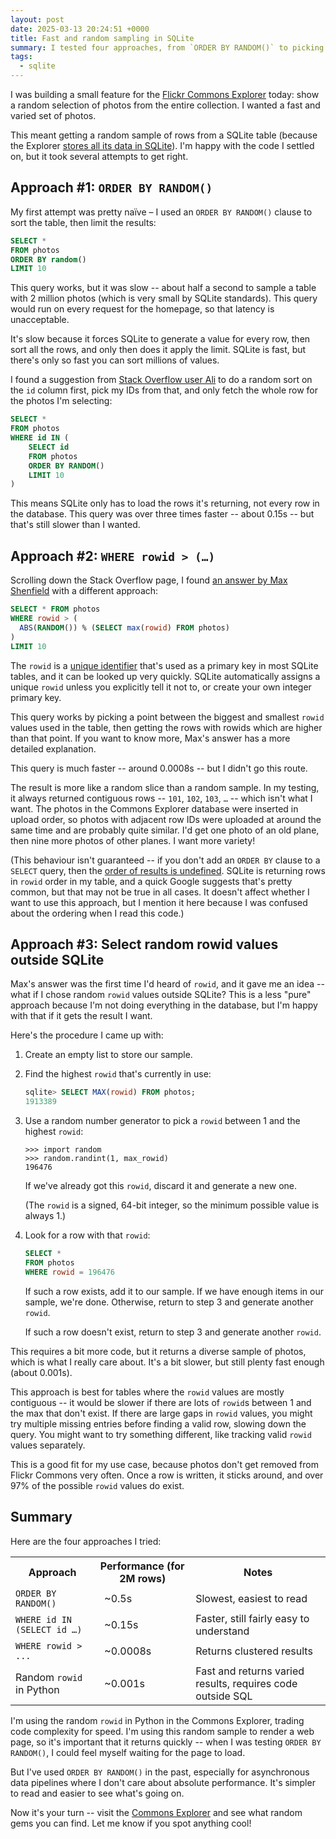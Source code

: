 ```yaml
---
layout: post
date: 2025-03-13 20:24:51 +0000
title: Fast and random sampling in SQLite
summary: I tested four approaches, from `ORDER BY RANDOM()` to picking random `rowid` values in Python, and found one that's both fast and diverse. Here's what worked (and what didn't).
tags:
  - sqlite
---
```

I was building a small feature for the [Flickr Commons Explorer] today: show a random selection of photos from the entire collection.
I wanted a fast and varied set of photos.

This meant getting a random sample of rows from a SQLite table (because the Explorer [stores all its data in SQLite][tech]).
I'm happy with the code I settled on, but it took several attempts to get right.

[tech]: https://www.flickr.org/how-does-the-commons-explorer-work/
[Flickr Commons Explorer]: https://commons.flickr.org/

## Approach #1: `ORDER BY RANDOM()`

My first attempt was pretty naïve – I used an `ORDER BY RANDOM()` clause to sort the table, then limit the results:

```sql
SELECT *
FROM photos
ORDER BY random()
LIMIT 10
```

This query works, but it was slow -- about half a second to sample a table with 2 million photos (which is very small by SQLite standards).
This query would run on every request for the homepage, so that latency is unacceptable.

It's slow because it forces SQLite to generate a value for every row, then sort all the rows, and only then does it apply the limit.
SQLite is fast, but there's only so fast you can sort millions of values.

I found a suggestion from [Stack Overflow user Ali][stackoverflow] to do a random sort on the `id` column first, pick my IDs from that, and only fetch the whole row for the photos I'm selecting:

```sql
SELECT *
FROM photos
WHERE id IN (
    SELECT id
    FROM photos
    ORDER BY RANDOM()
    LIMIT 10
)
```

This means SQLite only has to load the rows it's returning, not every row in the database.
This query was over three times faster -- about 0.15s -- but that's still slower than I wanted.

[stackoverflow]: https://stackoverflow.com/a/24591688/1558022

## Approach #2: `WHERE rowid > (…)`

Scrolling down the Stack Overflow page, I found [an answer by Max Shenfield][shenfield] with a different approach:

```sql
SELECT * FROM photos
WHERE rowid > (
  ABS(RANDOM()) % (SELECT max(rowid) FROM photos)
)
LIMIT 10
```

The `rowid` is a [unique identifier][rowid] that's used as a primary key in most SQLite tables, and it can be looked up very quickly.
SQLite automatically assigns a unique `rowid` unless you explicitly tell it not to, or create your own integer primary key.

This query works by picking a point between the biggest and smallest `rowid` values used in the table, then getting the rows with rowids which are higher than that point.
If you want to know more, Max's answer has a more detailed explanation.

This query is much faster -- around 0.0008s -- but I didn't go this route.

The result is more like a random slice than a random sample.
In my testing, it always returned contiguous rows -- `101`, `102`, `103`, `…` -- which isn't what I want.
The photos in the Commons Explorer database were inserted in upload order, so photos with adjacent row IDs were uploaded at around the same time and are probably quite similar.
I'd get one photo of an old plane, then nine more photos of other planes.
I want more variety!

(This behaviour isn't guaranteed -- if you don't add an `ORDER BY` clause to a `SELECT` query, then the [order of results is undefined][undefined_order].
SQLite is returning rows in `rowid` order in my table, and a quick Google suggests that's pretty common, but that may not be true in all cases.
It doesn't affect whether I want to use this approach, but I mention it here because I was confused about the ordering when I read this code.)

[rowid]: https://www.sqlite.org/lang_createtable.html#rowid
[shenfield]: https://stackoverflow.com/a/66085192/1558022
[undefined_order]: https://www.sqlite.org/lang_select.html#:~:text=If%20a%20SELECT%20statement%20that%20returns%20more%20than%20one%20row%20does%20not%20have%20an%20ORDER%20BY%20clause,%20the%20order%20in%20which%20the%20rows%20are%20returned%20is%20undefined

## Approach #3: Select random rowid values outside SQLite

Max's answer was the first time I'd heard of `rowid`, and it gave me an idea -- what if I chose random `rowid` values outside SQLite?
This is a less "pure" approach because I'm not doing everything in the database, but I'm happy with that if it gets the result I want.

Here's the procedure I came up with:

1.  Create an empty list to store our sample.

2.  Find the highest `rowid` that's currently in use:

    ```sql
    sqlite> SELECT MAX(rowid) FROM photos;
    1913389
    ```

3.  Use a random number generator to pick a `rowid` between 1 and the highest `rowid`:

    ```pycon
    >>> import random
    >>> random.randint(1, max_rowid)
    196476
    ```

    If we've already got this `rowid`, discard it and generate a new one.

    (The `rowid` is a signed, 64-bit integer, so the minimum possible value is always 1.)

4.  Look for a row with that `rowid`:

    ```sql
    SELECT *
    FROM photos
    WHERE rowid = 196476
    ```

    If such a row exists, add it to our sample.
    If we have enough items in our sample, we're done.
    Otherwise, return to step 3 and generate another `rowid`.

    If such a row doesn't exist, return to step 3 and generate another `rowid`.

This requires a bit more code, but it returns a diverse sample of photos, which is what I really care about.
It's a bit slower, but still plenty fast enough (about 0.001s).

This approach is best for tables where the `rowid` values are mostly contiguous -- it would be slower if there are lots of `rowid`s between 1 and the max that don't exist.
If there are large gaps in `rowid` values, you might try multiple missing entries before finding a valid row, slowing down the query.
You might want to try something different, like tracking valid `rowid` values separately.

This is a good fit for my use case, because photos don't get removed from Flickr Commons very often.
Once a row is written, it sticks around, and over 97% of the possible `rowid` values do exist.

<style>
  table#results {
    border: var(--border-width) var(--border-style) var(--block-border);
    border-radius: var(--border-radius);
    background-color: var(--block-background);
    padding: var(--default-padding);
  }

  table#results tr:not(:last-of-type) > th,
  table#results tr:not(:last-of-type) > td {
    border-bottom: 2px solid var(--block-border);
  }

  table#results tr > td:nth-child(2) {
    padding-left: 1em;
  }
</style>

## Summary

Here are the four approaches I tried:

<table id="results">
  <tr>
    <th>Approach</th>
    <th>Performance (for 2M rows)</th>
    <th>Notes</th>
  </tr>
  <tr>
    <td><code>ORDER BY RANDOM()</code></td>
    <td>~0.5s</td>
    <td>Slowest, easiest to read</td>
  </tr>
  <tr>
    <td><code>WHERE id IN (SELECT id …)</code></td>
    <td>~0.15s</td>
    <td>Faster, still fairly easy to understand</td>
  </tr>
  <tr>
    <td><code>WHERE rowid > ...</code></td>
    <td>~0.0008s</td>
    <td>Returns clustered results</td>
  </tr>
  <tr>
    <td>Random <code>rowid</code> in Python</td>
    <td>~0.001s</td>
    <td>Fast and returns varied results, requires code outside SQL</td>
  </tr>
</table>


I'm using the random <code>rowid</code> in Python in the Commons Explorer, trading code complexity for speed.
I'm using this random sample to render a web page, so it's important that it returns quickly -- when I was testing <code>ORDER BY RANDOM()</code>, I could feel myself waiting for the page to load.

But I've used <code>ORDER BY RANDOM()</code> in the past, especially for asynchronous data pipelines where I don't care about absolute performance.
It's simpler to read and easier to see what's going on.

Now it's your turn -- visit the [Commons Explorer](https://commons.flickr.org) and see what random gems you can find.
Let me know if you spot anything cool!
